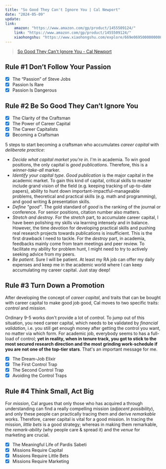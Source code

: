 ```yaml
---
title: "So Good They Can't Ignore You | Cal Newport"
date: "2024-05-09"
update: 
link:
    amazon: "https://www.amazon.com/gp/product/1455509124/"
    link: "https://www.amazon.com/gp/product/1455509124/"
    xiaohongshu: "https://www.xiaohongshu.com/explore/669e0695000000000d00eaed"
---
```


> [So Good They Can't Ignore You - Cal Newport](https://www.amazon.com/gp/product/1455509124/)

## Rule #1 Don’t Follow Your Passion

- [x] The “Passion” of Steve Jobs
- [x] Passion Is Rare
- [x] Passion Is Dangerous

## Rule #2 Be So Good They Can’t Ignore You

- [x] The Clarity of the Craftsman
- [x] The Power of Career Capital
- [x] The Career Capitalists
- [x] Becoming a Craftsman

5 steps to start becoming a craftsman who accumulates _career capital_ with _deliberate practice_:

- _Decide what capital market you're in_. I'm in academia. To win good positions, the only capital is _good publications_. Therefore, this is a _winner-take-all_ marker.
- _Identify your capital type_. _Good publication_ is the major capital in the academic market. To gain this kind of capital, critical skills to master include grand vision of the field (e.g. keeping tracking of up-to-date papers), ability to hunt down important-impactful-manageable problems, theoretical and practical skills (e.g. math and programming), and good writing & presentation skills.
- _Define "good"_. The gold standard of _good_ is the ranking of the journal or conference. For senior positions, citation number also matters.
- _Stretch and destroy_. For the _stretch_ part, to accumulate career capital, I have been polishing my skills via learning intensely and in balance. However, the time devotion for developing practical skills and pushing real research projects towards publications is insufficient. This is the first drawback I need to tackle. For the _destroy_ part, in academia, feedbacks mainly come from team meetings and peer review. To facilitate my ability for problem hunt, I might need to try to actively seeking advice from my peers.
- _Be patient_. Sure I will be patient. At least my RA job can offer my daily expenses and keep me in the academic world where I can keep accumulating my career capital. Just stay deep!


## Rule #3 Turn Down a Promotion

After developing the concept of _career capital_, and traits that can be bought with career capital to make good job good, Cal moves to two specific traits: _control_ and _mission_.

Ordinary 9-5 works don't provide a lot of _control_. To jump out of this situation, you need career capital, which needs to be validated by _financial validation_, i.e. you still get enough money after getting the control you want, no matter via which form. For academic job, everybody seems to has a full-load of control; **yet in reality, when in tenure track, you got to stick to the most secured research direction and the most grinding work-schedule if you are not one of the top-tier stars**. That's an important message for me.

- [x] The Dream-Job Elixir
- [x] The First Control Trap
- [x] The Second Control Trap
- [x] Avoiding the Control Traps

## Rule #4 Think Small, Act Big

For _mission_, Cal argues that only those who has acquired a through understanding can find a really compelling mission (_adjacent possibility_), and only these people can practically tracing them and derive _remarkable_ works. Therefore, career capital is vital for a good mission. In tracing the mission, _little bets_ is a good strategy; whereas in making them remarkable, the _remark-ability_ (why people care & spread it) and the _venue_ for marketing are crucial.

- [x] The Meaningful Life of Pardis Sabeti
- [x] Missions Require Capital
- [x] Missions Require Little Bets
- [x] Missions Require Marketing
